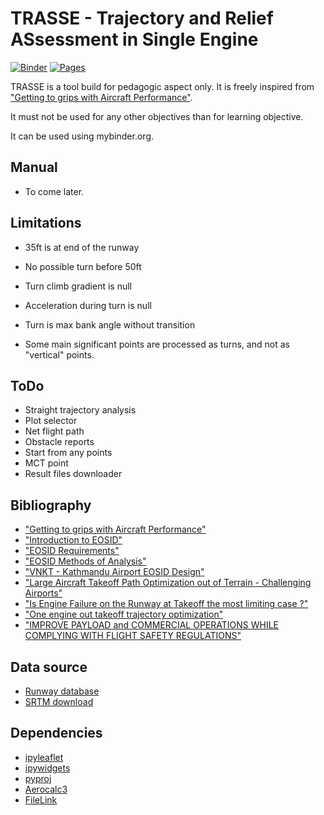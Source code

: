 
# TRASSE - Trajectory and Relief ASsessment in Single Engine

[![Binder](https://mybinder.org/badge_logo.svg)](https://mybinder.org/v2/gh/martialpohin/trasse/main?labpath=notebook%2Ftrasse.ipynb)
[![Pages](https://img.shields.io/badge/launch-pages-green)](https://martialpohin.github.io/trasse/)


TRASSE is a tool build for pedagogic aspect only. It is freely inspired from ["Getting to grips with Aircraft Performance"](https://skybrary.aero/sites/default/files/bookshelf/2263.pdf).

It must not be used for any other objectives than for learning objective. 

It can be used using mybinder.org.


## Manual

* To come later.

## Limitations

* 35ft is at end of the runway
* No possible turn before 50ft
* Turn climb gradient is null
* Acceleration during turn is null
* Turn is max bank angle without transition


* Some main significant points are processed as turns, and not as "vertical" points.

## ToDo

* Straight trajectory analysis
* Plot selector
* Net flight path
* Obstacle reports
* Start from any points
* MCT point
* Result files downloader

## Bibliography



* ["Getting to grips with Aircraft Performance"](https://skybrary.aero/sites/default/files/bookshelf/2263.pdf) 
* ["Introduction to EOSID"](http://eosid.blogspot.com/2012/02/introduction-to-eosid.html) 
* ["EOSID Requirements"](http://eosid.blogspot.com/2012/02/eosid-requirements.html) 
* ["EOSID Methods of Analysis"](http://eosid.blogspot.com/2012/02/eosid-methods-of-analysis.html) 
* ["VNKT - Kathmandu Airport EOSID Design"](http://eosid.blogspot.com/2012/02/vnkt-kathmandu-airport-eosid-design.html)
* ["Large Aircraft Takeoff Path Optimization out of Terrain - Challenging Airports"](http://unsworks.unsw.edu.au/fapi/datastream/unsworks:43217/SOURCE02?view=true)  
* [ "Is Engine Failure on the Runway at Takeoff the most limiting case ?"](http://unsworks.unsw.edu.au/fapi/datastream/unsworks:13455/bin7c06f1ce-28d5-4ed3-9db5-e6fa5b02c647?view=true)
* ["One engine out takeoff trajectory optimization"](https://arc.aiaa.org/doi/10.2514/6.2010-9013) 
* ["IMPROVE PAYLOAD and COMMERCIAL OPERATIONS WHILE COMPLYING WITH FLIGHT SAFETY REGULATIONS"](https://www.linkedin.com/pulse/improve-payload-commercial-operations-while-complying-bruno-ramioulle) 

## Data source

* [Runway database](https://ourairports.com/data/)
* [SRTM download](https://srtm.csi.cgiar.org/srtmdata/)


## Dependencies

* [ipyleaflet](https://ipyleaflet.readthedocs.io/en/latest/index.html)
* [ipywidgets](https://ipywidgets.readthedocs.io/en/latest/)
* [pyproj](https://pyproj4.github.io/pyproj/stable/)
* [Aerocalc3](https://geoffreynyaga.github.io/aerocalc/)
* [FileLink](https://skeptric.com/jupyter-download/)